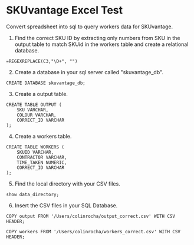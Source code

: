 # SKUvantage Excel Test
Convert spreadsheet into sql to query workers data for SKUvantage.

1. Find the correct SKU ID by extracting only numbers from SKU in the output table to match SKUid in the workers table and create a relational database.
```
=REGEXREPLACE(C3,"\D+", "")
```
2. Create a database in your sql server called "skuvantage_db".
```
CREATE DATABASE skuvantage_db;
```
3. Create a output table.
```
CREATE TABLE OUTPUT (
    SKU VARCHAR, 
    COLOUR VARCHAR,
    CORRECT_ID VARCHAR
);
```
4. Create a workers table.
```
CREATE TABLE WORKERS (
    SKUID VARCHAR, 
    CONTRACTOR VARCHAR,
    TIME_TAKEN NUMERIC,
    CORRECT_ID VARCHAR
);
```
5. Find the local directory with your CSV files.
```
show data_directory;
```
6. Insert the CSV files in your SQL Database.
```
COPY output FROM '/Users/colinrocha/output_correct.csv' WITH CSV HEADER; 

COPY workers FROM '/Users/colinrocha/workers_correct.csv' WITH CSV HEADER; 
```

